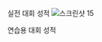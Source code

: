 실전 대회 성적
![스크린샷 15](https://github.com/kyujjang/Ai-competetion/assets/143861761/80c9ef51-0db6-4a2a-bca7-19e713acd71b)

연습용 대회 성적
